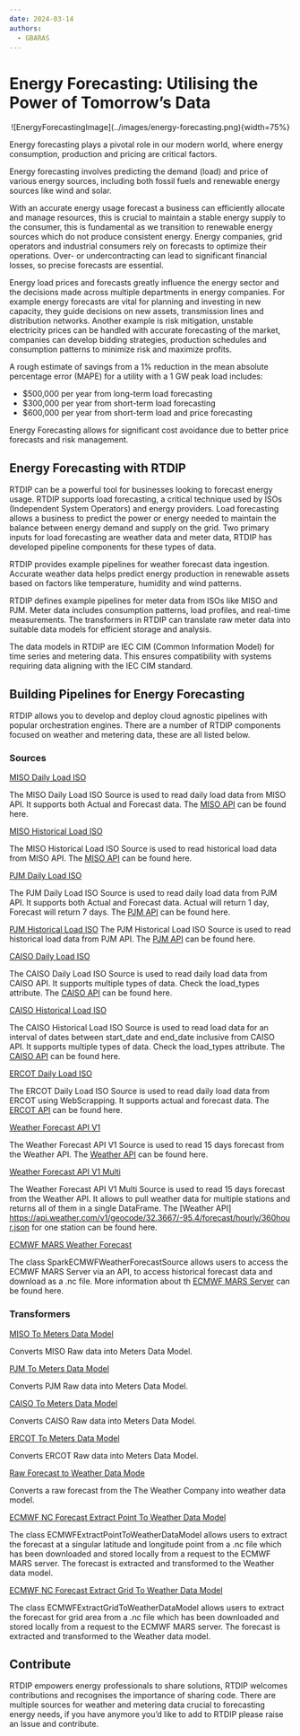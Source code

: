 ```yaml
---
date: 2024-03-14
authors:
  - GBARAS
---
```


# Energy Forecasting: Utilising the Power of Tomorrow’s Data

<center>
![EnergyForecastingImage](../images/energy-forecasting.png){width=75%} 
</center>

Energy forecasting plays a pivotal role in our modern world, where energy consumption, production and pricing are critical factors. 

Energy forecasting involves predicting the demand (load) and price of various energy sources, including both fossil fuels and renewable energy sources like wind and solar.

With an accurate energy usage forecast a business can efficiently allocate and manage resources, this is crucial to maintain a stable energy supply to the consumer, this is fundamental as we transition to renewable energy sources which do not produce consistent energy. Energy companies, grid operators and industrial consumers rely on forecasts to optimize their operations. Over- or undercontracting can lead to significant financial losses, so precise forecasts are essential.

<!-- more -->

Energy load prices and forecasts greatly influence the energy sector and the decisions made across multiple departments in energy companies.  For example energy forecasts are vital for planning and investing in new capacity, they guide decisions on new assets,  transmission lines and distribution networks. Another example is risk mitigation, unstable electricity prices can be handled with accurate forecasting of the market, companies can develop bidding strategies, production schedules and consumption patterns to minimize risk and maximize profits.

A rough estimate of savings from a 1% reduction in the mean absolute percentage error (MAPE) for a utility with a 1 GW peak load includes: 

-	$500,000 per year from long-term load forecasting
-	$300,000 per year from short-term load forecasting
-	$600,000 per year from short-term load and price forecasting

Energy Forecasting allows for significant cost avoidance due to better price forecasts and risk management.

## Energy Forecasting with RTDIP

RTDIP can be a powerful tool for businesses looking to forecast energy usage. RTDIP supports load forecasting, a critical technique used by ISOs (Independent System Operators) and energy providers. Load forecasting allows a business to predict the power or energy needed to maintain the balance between energy demand and supply on the grid. Two primary inputs for load forecasting are weather data and meter data, RTDIP has developed pipeline components for these types of data.

RTDIP provides example pipelines for weather forecast data ingestion. Accurate weather data helps predict energy production in renewable assets based on factors like temperature, humidity and wind patterns.

RTDIP defines example pipelines for meter data from ISOs like MISO and PJM. Meter data includes consumption patterns, load profiles, and real-time measurements. The transformers in RTDIP can translate raw meter data into suitable data models for efficient storage and analysis.

The data models in RTDIP are IEC CIM (Common Information Model) for time series and metering data. This ensures compatibility with systems requiring data aligning with the IEC CIM standard.

## Building Pipelines for Energy Forecasting

RTDIP allows you to develop and deploy cloud agnostic pipelines with popular orchestration engines. There are a number of RTDIP components focused on weather and metering data, these are all listed below.

### Sources

[MISO Daily Load ISO](https://www.rtdip.io/sdk/code-reference/pipelines/sources/spark/iso/miso_daily_load_iso/)

The MISO Daily Load ISO Source is used to read daily load data from MISO API. It supports both Actual and Forecast data. The [MISO API](https://docs.misoenergy.org/marketreports/) can be found here.

[MISO Historical Load ISO](https://www.rtdip.io/sdk/code-reference/pipelines/sources/spark/iso/miso_historical_load_iso/)

The MISO Historical Load ISO Source is used to read historical load data from MISO API. The [MISO API](https://docs.misoenergy.org/marketreports/) can be found here.

[PJM Daily Load ISO](https://www.rtdip.io/sdk/code-reference/pipelines/sources/spark/iso/pjm_daily_load_iso/)	

The PJM Daily Load ISO Source is used to read daily load data from PJM API. It supports both Actual and Forecast data. Actual will return 1 day, Forecast will return 7 days. The [PJM API](https://api.pjm.com/api/v1/) can be found here. 

[PJM Historical Load ISO](https://www.rtdip.io/sdk/code-reference/pipelines/sources/spark/iso/pjm_historical_load_iso/)
The PJM Historical Load ISO Source is used to read historical load data from PJM API. The [PJM API](https://api.pjm.com/api/v1/) can be found here. 

[CAISO Daily Load ISO](https://www.rtdip.io/sdk/code-reference/pipelines/sources/spark/iso/caiso_daily_load_iso/)

The CAISO Daily Load ISO Source is used to read daily load data from CAISO API. It supports multiple types of data. Check the load_types attribute. The [CAISO API](http://oasis.caiso.com/oasisapi) can be found here. 

[CAISO Historical Load ISO](https://www.rtdip.io/sdk/code-reference/pipelines/sources/spark/iso/caiso_historical_load_iso/)

The CAISO Historical Load ISO Source is used to read load data for an interval of dates between start_date and end_date inclusive from CAISO API. It supports multiple types of data. Check the load_types attribute. The [CAISO API](http://oasis.caiso.com/oasisapi) can be found here. 

[ERCOT Daily Load ISO](https://www.rtdip.io/sdk/code-reference/pipelines/sources/spark/iso/ercot_daily_load_iso/)

The ERCOT Daily Load ISO Source is used to read daily load data from ERCOT using WebScrapping. It supports actual and forecast data. The [ERCOT API](https://mis.ercot.com) can be found here. 

[Weather Forecast API V1](https://www.rtdip.io/sdk/code-reference/pipelines/sources/spark/the_weather_company/weather_forecast_api_v1/)		

The Weather Forecast API V1 Source is used to read 15 days forecast from the Weather API. The [Weather API](https://api.weather.com/v1/geocode/32.3667/-95.4/forecast/hourly/360hour.json) can be found here.

[Weather Forecast API V1 Multi](https://www.rtdip.io/sdk/code-reference/pipelines/sources/spark/the_weather_company/weather_forecast_api_v1_multi/)	

The Weather Forecast API V1 Multi Source is used to read 15 days forecast from the Weather API. It allows to pull weather data for multiple stations and returns all of them in a single DataFrame. The [Weather API] https://api.weather.com/v1/geocode/32.3667/-95.4/forecast/hourly/360hour.json for one station can be found here.

[ECMWF MARS Weather Forecast](https://www.rtdip.io/sdk/code-reference/pipelines/sources/spark/ecmwf/weather_forecast/)

The class SparkECMWFWeatherForecastSource allows users to access the ECMWF MARS Server via an API, to access historical forecast data and download as a .nc file. More information about th [ECMWF MARS Server](https://confluence.ecmwf.int/display/UDOC/MARS+user+documentation) can be found here.


### Transformers

[MISO To Meters Data Model](https://www.rtdip.io/sdk/code-reference/pipelines/transformers/spark/iso/miso_to_mdm/)

Converts MISO Raw data into Meters Data Model.

[PJM To Meters Data Model](https://www.rtdip.io/sdk/code-reference/pipelines/transformers/spark/iso/pjm_to_mdm/)

Converts PJM Raw data into Meters Data Model.

[CAISO To Meters Data Model](https://www.rtdip.io/sdk/code-reference/pipelines/transformers/spark/iso/caiso_to_mdm/)

Converts CAISO Raw data into Meters Data Model.

[ERCOT To Meters Data Model](https://www.rtdip.io/sdk/code-reference/pipelines/transformers/spark/iso/ercot_to_mdm/)

Converts ERCOT Raw data into Meters Data Model.

[Raw Forecast to Weather Data Mode](https://www.rtdip.io/sdk/code-reference/pipelines/transformers/spark/the_weather_company/raw_forecast_to_weather_data_model/)

Converts a raw forecast from the The Weather Company into weather data model.

[ECMWF NC Forecast Extract Point To Weather Data Model](https://www.rtdip.io/sdk/code-reference/pipelines/transformers/spark/ecmwf/nc_extractpoint_to_weather_data_model/)

The class ECMWFExtractPointToWeatherDataModel allows users to extract the forecast at a singular latitude and longitude point from a .nc file which has been downloaded and stored locally from a request to the ECMWF MARS server. The forecast is extracted and transformed to the Weather data model.

[ECMWF NC Forecast Extract Grid To Weather Data Model](https://www.rtdip.io/sdk/code-reference/pipelines/transformers/spark/ecmwf/nc_extractgrid_to_weather_data_model/)

The class ECMWFExtractGridToWeatherDataModel allows users to extract the forecast for grid area from a .nc file which has been downloaded and stored locally from a request to the ECMWF MARS server. The forecast is extracted and transformed to the Weather data model.


## Contribute 

RTDIP empowers energy professionals to share solutions, RTDIP welcomes contributions and recognises the importance of sharing code. There are multiple sources for weather and metering data crucial to forecasting energy needs, if you have anymore you’d like to add to RTDIP please raise an Issue and contribute.
 
